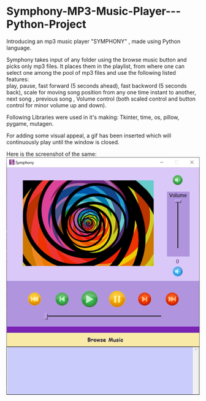 # Symphony-MP3-Music-Player---Python-Project
Introducing an mp3 music player "SYMPHONY" , made using Python language.<br>

Symphony takes input of any folder using the browse music button and picks only mp3 files. It places them in the playlist, from where one can select one among the pool of mp3 files and use the following listed features:<br>
play, 
pause,
fast forward (5 seconds ahead),
fast backword (5 seconds back),
scale for moving song position from any one time instant to another,
next song ,
previous song ,
Volume control (both scaled control and button control for minor volume up and down).<br>

Following Libraries were used in it's making:
Tkinter,
time,
os,
pillow,
pygame,
mutagen.<br>

For adding some visual appeal, a gif has been inserted which will continuously play until the window is closed.

Here is the screenshot of the same:<br>
<img src="https://github.com/prakritishree/Symphony-MP3-Music-Player---Python-Project/blob/main/final%20output.PNG">
